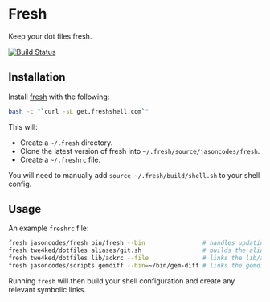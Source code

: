 # Fresh

Keep your dot files fresh.

[![Build Status](https://secure.travis-ci.org/jasoncodes/fresh.png)](http://travis-ci.org/jasoncodes/fresh)

## Installation

Install [fresh](http://freshshell.com/) with the following:

``` sh
bash -c "`curl -sL get.freshshell.com`"
```

This will:

* Create a `~/.fresh` directory.
* Clone the latest version of fresh into `~/.fresh/source/jasoncodes/fresh`.
* Create a `~/.freshrc` file.

You will need to manually add `source ~/.fresh/build/shell.sh` to your shell config.

## Usage

An example `freshrc` file:

``` sh
fresh jasoncodes/fresh bin/fresh --bin                # handles updating fresh
fresh twe4ked/dotfiles aliases/git.sh                 # builds the aliases/git file into ~/.fresh/build/shell.sh
fresh twe4ked/dotfiles lib/ackrc --file               # links the lib/ackrc file to ~/.ackrc
fresh jasoncodes/scripts gemdiff --bin=~/bin/gem-diff # links the gemdiff file to ~/bin/gem-diff
```

Running `fresh` will then build your shell configuration and create any relevant symbolic links.
